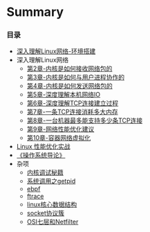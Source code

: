 # Summary

### 目录
* [深入理解Linux网络-环境搭建](docs/environment-construction.md)
* 深入理解Linux网络
  * [第2章-内核是如何接收网络包的](docs/chapter-02.md)
  * [第3章-内核是如何与用户进程协作的](docs/chapter-03.md)
  * [第4章-内核是如何发送网络包的](docs/chapter-04.md)
  * [第5章-深度理解本机网络IO](docs/chapter-05.md)
  * [第6章-深度理解TCP连接建立过程](docs/chapter-06.md)
  * [第7章-一条TCP连接消耗多大内存](docs/chapter-07.md)
  * [第8章-一台机器最多能支持多少条TCP连接](docs/chapter-08.md)
  * [第9章-网络性能优化建议](docs/chapter-09.md)
  * [第10章-容器网络虚拟化](docs/chapter-10.md)
* [Linux 性能优化实战](docs/linux-combat.md)
* [《操作系统导论》](https://xing393939.github.io/ostep-study/)
* 杂项
  * [内核调试秘籍](docs/kernel-debug.md)
  * [系统调用之getpid](docs/getpid.md)
  * [ebpf](docs/ebpf.md)
  * [ftrace](docs/ftrace.md)
  * [linux核心数据结构](docs/core-data-structure.md)
  * [socket协议簇](docs/protocol-suite.md)
  * [OSI七层和Netfilter](docs/osi_and_netfilter.md)
